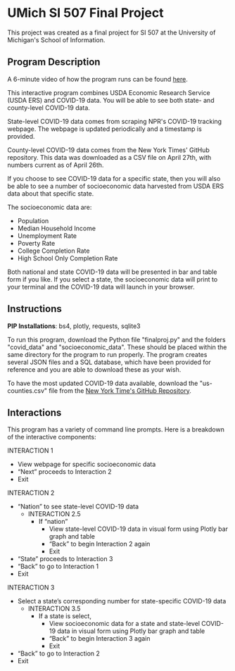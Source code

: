 # UMich SI 507 Final Project
This project was created as a final project for SI 507 at the University of Michigan's School of Information.

## Program Description
A 6-minute video of how the program runs can be found [here](https://www.loom.com/share/51bdd2026f304349955d5a374eef029c).

This interactive program combines USDA Economic Research Service (USDA ERS) and COVID-19 data. You will be able to see both state- and county-level COVID-19 data.

State-level COVID-19 data comes from scraping NPR's COVID-19 tracking webpage. The webpage is updated periodically and a timestamp is provided.

County-level COVID-19 data comes from the New York Times' GitHub repository. This data was downloaded as a CSV file on April 27th, with numbers current as of April 26th.
 
If you choose to see COVID-19 data for a specific state, then you will also be able to see a number of socioeconomic data harvested from USDA ERS data about that specific state.

The socioeconomic data are:
  - Population
  - Median Household Income
  - Unemployment Rate
  - Poverty Rate
  - College Completion Rate
  - High School Only Completion Rate

Both national and state COVID-19 data will be presented in bar and table form if you like. If you select a state, the socioeconomic data will print to your terminal and the COVID-19 data will launch in your browser.

## Instructions
**PIP Installations**: bs4, plotly, requests, sqlite3

To run this program, download the Python file "finalproj.py" and the folders "covid_data" and "socioeconomic_data". These should be placed within the same directory for the program to run properly. The program creates several JSON files and a SQL database, which have been provided for reference and you are able to download these as your wish.

To have the most updated COVID-19 data available, download  the "us-counties.csv" file from the [New York Time's GitHub Repository](https://github.com/nytimes/covid-19-data.git).

## Interactions
This program has a variety of command line prompts. Here is a breakdown of the interactive components:

INTERACTION 1
  - View webpage for specific socioeconomic data
  - “Next” proceeds to Interaction 2
  - Exit

INTERACTION 2
  - “Nation” to see state-level COVID-19 data
    - INTERACTION 2.5
      - If “nation”
        - View state-level COVID-19 data in visual form using Plotly bar graph and table
        - “Back” to begin Interaction 2 again
        - Exit
  - “State” proceeds to Interaction 3
  - “Back” to go to Interaction 1
  - Exit

INTERACTION 3
 - Select a state’s corresponding number for state-specific COVID-19 data
   - INTERACTION 3.5
     - If a state is select,
       - View socioeconomic data for a state and state-level COVID-19 data in visual form using Plotly bar graph and table
       - “Back” to begin Interaction 3 again
       - Exit
  - “Back” to go to Interaction 2
  - Exit


